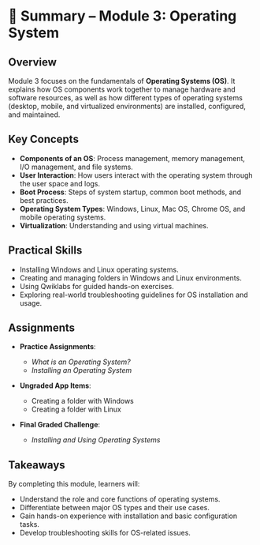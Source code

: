 # 📑 Summary – Module 3: Operating System

## Overview
Module 3 focuses on the fundamentals of **Operating Systems (OS)**. It explains how OS components work together to manage hardware and software resources, as well as how different types of operating systems (desktop, mobile, and virtualized environments) are installed, configured, and maintained.

## Key Concepts
- **Components of an OS**: Process management, memory management, I/O management, and file systems.  
- **User Interaction**: How users interact with the operating system through the user space and logs.  
- **Boot Process**: Steps of system startup, common boot methods, and best practices.  
- **Operating System Types**: Windows, Linux, Mac OS, Chrome OS, and mobile operating systems.  
- **Virtualization**: Understanding and using virtual machines.  

## Practical Skills
- Installing Windows and Linux operating systems.  
- Creating and managing folders in Windows and Linux environments.  
- Using Qwiklabs for guided hands-on exercises.  
- Exploring real-world troubleshooting guidelines for OS installation and usage.  

## Assignments
- **Practice Assignments**:  
  - *What is an Operating System?*  
  - *Installing an Operating System*  

- **Ungraded App Items**:  
  - Creating a folder with Windows  
  - Creating a folder with Linux  

- **Final Graded Challenge**:  
  - *Installing and Using Operating Systems*  

## Takeaways
By completing this module, learners will:  
- Understand the role and core functions of operating systems.  
- Differentiate between major OS types and their use cases.  
- Gain hands-on experience with installation and basic configuration tasks.  
- Develop troubleshooting skills for OS-related issues.  
